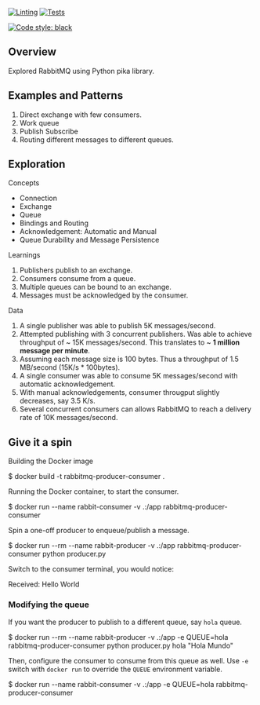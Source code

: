 [![Linting](https://github.com/akshar-raaj/rabbitmq/actions/workflows/lint.yml/badge.svg)](https://github.com/akshar-raaj/rabbitmq/actions/workflows/lint.yml)
[![Tests](https://github.com/akshar-raaj/rabbitmq/actions/workflows/tests.yml/badge.svg)](https://github.com/akshar-raaj/rabbitmq/actions/workflows/tests.yml)

[![Code style: black](https://img.shields.io/badge/code%20style-black-000000.svg)](https://github.com/psf/black)

## Overview

Explored RabbitMQ using Python pika library.

## Examples and Patterns
1. Direct exchange with few consumers.
2. Work queue
3. Publish Subscribe
4. Routing different messages to different queues.

## Exploration

Concepts
- Connection
- Exchange
- Queue
- Bindings and Routing
- Acknowledgement: Automatic and Manual
- Queue Durability and Message Persistence

Learnings
1. Publishers publish to an exchange.
2. Consumers consume from a queue.
3. Multiple queues can be bound to an exchange.
4. Messages must be acknowledged by the consumer.

Data
1. A single publisher was able to publish 5K messages/second.
2. Attempted publishing with 3 concurrent publishers. Was able to achieve throughput of ~ 15K messages/second.
   This translates to ~ **1 million message per minute**.
3. Assuming each message size is 100 bytes. Thus a throughput of 1.5 MB/second (15K/s * 100bytes).
4. A single consumer was able to consume 5K messages/second with automatic acknowledgement.
5. With manual acknowledgements, consumer througput slightly decreases, say 3.5 K/s.
6. Several concurrent consumers can allows RabbitMQ to reach a delivery rate of 10K messages/second.

## Give it a spin

Building the Docker image

   $ docker build -t rabbitmq-producer-consumer .

Running the Docker container, to start the consumer.

   $ docker run --name rabbit-consumer -v .:/app rabbitmq-producer-consumer

Spin a one-off producer to enqueue/publish a message.

   $ docker run --rm --name rabbit-producer -v .:/app rabbitmq-producer-consumer python producer.py

Switch to the consumer terminal, you would notice:

   Received: Hello World


### Modifying the queue

If you want the producer to publish to a different queue, say `hola` queue.

   $ docker run --rm --name rabbit-producer -v .:/app -e QUEUE=hola rabbitmq-producer-consumer python producer.py hola "Hola Mundo"

Then, configure the consumer to consume from this queue as well. Use `-e` switch with `docker run` to override the `QUEUE` environment variable.

   $ docker run --name rabbit-consumer -v .:/app -e QUEUE=hola rabbitmq-producer-consumer